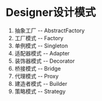 # Designer设计模式
1. 抽象工厂 -- AbstractFactory
2. 工厂模式 -- Factory
3. 单例模式 -- Singleton
4. 适配器模式  -- Adapter
5. 装饰器模式  -- Decorator
6. 桥接模式   -- Bridge
7. 代理模式 -- Proxy
8. 建造者模式 -- Builder
9. 策略模式 -- Strategy 

